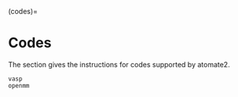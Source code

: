 (codes)=

# Codes

The section gives the instructions for codes supported by atomate2.

```{toctree}
vasp
openmm
```
